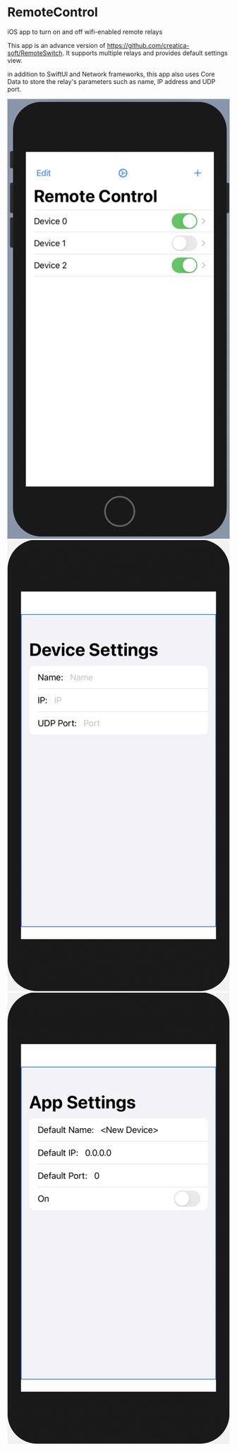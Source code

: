 # RemoteControl
iOS app to turn on and off wifi-enabled remote relays

This app is an advance version of https://github.com/creatica-soft/RemoteSwitch. It supports multiple relays and provides default settings view.

in addition to SwiftUI and Network frameworks, this app also uses Core Data to store the relay's parameters such as name, IP address and UDP port.

![Remote Control](RemoteControlApp.png)
![Edit Device](RemoteControlEditDevice.png)
![Settings](RemoteControlSettings.png)
